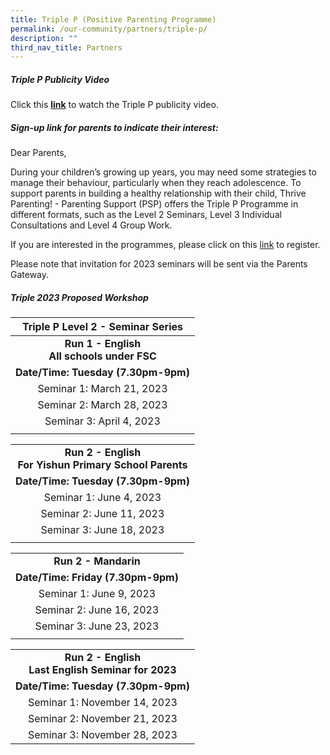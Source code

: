 ```yaml
---
title: Triple P (Positive Parenting Programme)
permalink: /our-community/partners/triple-p/
description: ""
third_nav_title: Partners
---
```





##### **Triple P Publicity Video**

Click this **<a href="https://drive.google.com/file/d/1V2QPyqWz_czTYY3YUK4DyXp3lKi0tPSJ/view" target="_blank">link</a>** to watch the Triple P publicity video.  

##### **Sign-up link for parents to indicate their interest:**
Dear Parents,

During your children’s growing up years, you may need some strategies to manage their behaviour, particularly when they reach adolescence. To support parents in building a healthy relationship with their child, Thrive Parenting! - Parenting Support (PSP) offers the Triple P Programme in different formats, such as the Level 2 Seminars, Level 3 Individual Consultations and Level 4 Group Work. 


If you are interested in the programmes, please click on this [link](https://tinyurl.com/thrivepspregistration) to register. 

Please note that invitation for 2023 seminars will be sent via the Parents Gateway.

##### **Triple 2023 Proposed Workshop**

| Triple P Level 2 - Seminar Series |
|:---------------------------------:|
| **Run 1 - English<br>All schools under FSC** |
| **Date/Time: Tuesday (7.30pm-9pm)**   |
| Seminar 1: March 21, 2023 |
| Seminar 2: March 28, 2023 |
| Seminar 3: April 4, 2023 |
| |

| |
|:---------------------------------:|
| **Run 2 - English<br>For Yishun Primary School Parents** |
| **Date/Time: Tuesday (7.30pm-9pm)** |
| Seminar 1: June 4, 2023 |
| Seminar 2: June 11, 2023 |
| Seminar 3: June 18, 2023 |
| |

| |
|:---------------------------------:|
| **Run 2 - Mandarin** |
| **Date/Time: Friday (7.30pm-9pm)** |
| Seminar 1: June 9, 2023 |
| Seminar 2: June 16, 2023 |
| Seminar 3: June 23, 2023 |
| |

| |
|:---------------------------------:|
| **Run 2 - English<br>Last English Seminar for 2023** |
| **Date/Time: Tuesday (7.30pm-9pm)** |
| Seminar 1: November 14, 2023 |
| Seminar 2: November 21, 2023 |
| Seminar 3: November 28, 2023 |